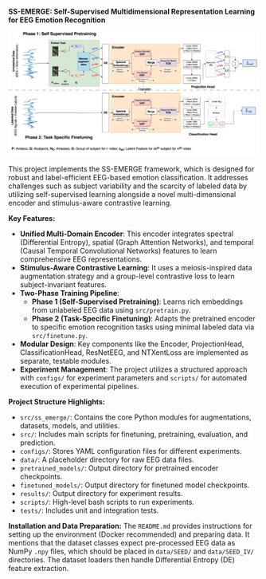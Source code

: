 **SS-EMERGE: Self-Supervised Multidimensional Representation Learning for EEG Emotion Recognition**

![SS-EMERGE framework](images/SS-EMERGE-architecture.png)

This project implements the SS-EMERGE framework, which is designed for robust and label-efficient EEG-based emotion classification. It addresses challenges such as subject variability and the scarcity of labeled data by utilizing self-supervised learning alongside a novel multi-dimensional encoder and stimulus-aware contrastive learning.

**Key Features:**
* **Unified Multi-Domain Encoder**: This encoder integrates spectral (Differential Entropy), spatial (Graph Attention Networks), and temporal (Causal Temporal Convolutional Networks) features to learn comprehensive EEG representations.
* **Stimulus-Aware Contrastive Learning**: It uses a meiosis-inspired data augmentation strategy and a group-level contrastive loss to learn subject-invariant features.
* **Two-Phase Training Pipeline**:
    * **Phase 1 (Self-Supervised Pretraining)**: Learns rich embeddings from unlabeled EEG data using `src/pretrain.py`.
    * **Phase 2 (Task-Specific Finetuning)**: Adapts the pretrained encoder to specific emotion recognition tasks using minimal labeled data via `src/finetune.py`.
* **Modular Design**: Key components like the Encoder, ProjectionHead, ClassificationHead, ResNetEEG, and NTXentLoss are implemented as separate, testable modules.
* **Experiment Management**: The project utilizes a structured approach with `configs/` for experiment parameters and `scripts/` for automated execution of experimental pipelines.

**Project Structure Highlights:**
* `src/ss_emerge/`: Contains the core Python modules for augmentations, datasets, models, and utilities.
* `src/`: Includes main scripts for finetuning, pretraining, evaluation, and prediction.
* `configs/`: Stores YAML configuration files for different experiments.
* `data/`: A placeholder directory for raw EEG data files.
* `pretrained_models/`: Output directory for pretrained encoder checkpoints.
* `finetuned_models/`: Output directory for finetuned model checkpoints.
* `results/`: Output directory for experiment results.
* `scripts/`: High-level bash scripts to run experiments.
* `tests/`: Includes unit and integration tests.

**Installation and Data Preparation:**
The `README.md` provides instructions for setting up the environment (Docker recommended) and preparing data. It mentions that the dataset classes expect pre-processed EEG data as NumPy `.npy` files, which should be placed in `data/SEED/` and `data/SEED_IV/` directories. The dataset loaders then handle Differential Entropy (DE) feature extraction.